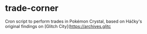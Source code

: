 # trade-corner

Cron script to perform trades in Pokémon Crystal, based on Háčky's original findings on [Glitch City](https://archives.glitc